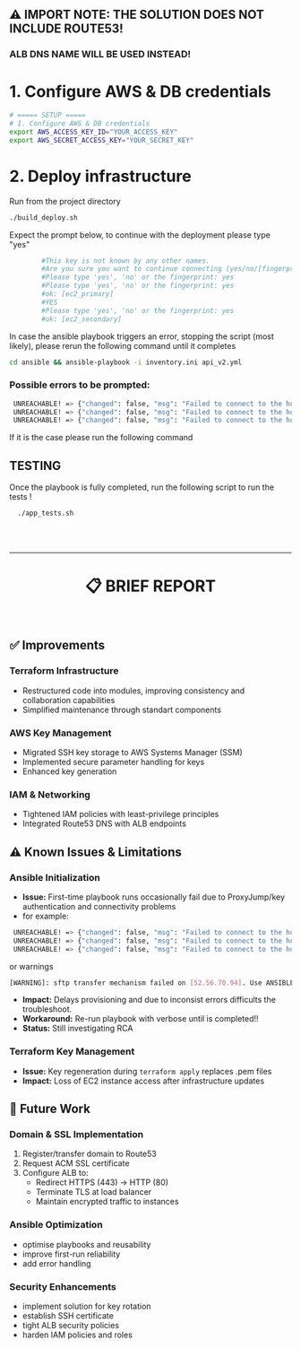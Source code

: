 ## ⚠️ IMPORT NOTE: THE SOLUTION DOES NOT INCLUDE ROUTE53! <br> 
### ALB DNS NAME WILL BE USED INSTEAD!

# 1. Configure AWS & DB credentials
```bash
# ===== SETUP =====
# 1. Configure AWS & DB credentials
export AWS_ACCESS_KEY_ID="YOUR_ACCESS_KEY"
export AWS_SECRET_ACCESS_KEY="YOUR_SECRET_KEY"
```

# 2. Deploy infrastructure
Run from the project directory
```bash
./build_deploy.sh
```
Expect the prompt below, to continue with the deployment please type "yes"

```bash
        #This key is not known by any other names.
        #Are you sure you want to continue connecting (yes/no/[fingerprint])? yes
        #Please type 'yes', 'no' or the fingerprint: yes
        #Please type 'yes', 'no' or the fingerprint: yes
        #ok: [ec2_primary]
        #YES
        #Please type 'yes', 'no' or the fingerprint: yes
        #ok: [ec2_secondary]

```

In case the ansible playbook triggers an error, stopping the script (most likely), please rerun the following command until it completes

```bash
cd ansible && ansible-playbook -i inventory.ini api_v2.yml
```

### Possible errors to be prompted:

```bash
 UNREACHABLE! => {"changed": false, "msg": "Failed to connect to the host via ssh: Shared connection to 10.16.6.91 closed.", "unreachable": true}
 UNREACHABLE! => {"changed": false, "msg": "Failed to connect to the host via ssh: ", "unreachable": true}
 UNREACHABLE! => {"changed": false, "msg": "Failed to connect to the host via ssh: Connection timed out during banner exchange\r\nConnection to UNKNOWN port 65535 timed out", "unreachable": true}
```
If it is the case please run the following command


##   TESTING  
Once the playbook is fully completed, run the following script to run the tests !
```bash
  ./app_tests.sh
```
<br><br>

---
   <h1 align="center">📋 BRIEF REPORT</h1>
<br>


## ✅ Improvements

### Terraform Infrastructure
- Restructured code into modules, improving consistency and collaboration capabilities
- Simplified maintenance through standart components

### AWS Key Management
- Migrated SSH key storage to AWS Systems Manager (SSM)
- Implemented secure parameter handling for keys
- Enhanced key generation 

### IAM & Networking
- Tightened IAM policies with least-privilege principles
- Integrated Route53 DNS with ALB endpoints

## ⚠️ Known Issues & Limitations

### Ansible Initialization
- **Issue:** First-time playbook runs occasionally fail due to ProxyJump/key authentication and connectivity problems
- for example:
```bash
 UNREACHABLE! => {"changed": false, "msg": "Failed to connect to the host via ssh: Shared connection to 10.16.6.91 closed.", "unreachable": true}
 UNREACHABLE! => {"changed": false, "msg": "Failed to connect to the host via ssh: ", "unreachable": true}
 UNREACHABLE! => {"changed": false, "msg": "Failed to connect to the host via ssh: Connection timed out during banner exchange\r\nConnection to UNKNOWN port 65535 timed out", "unreachable": true}
```
or warnings
```bash
[WARNING]: sftp transfer mechanism failed on [52.56.70.94]. Use ANSIBLE_DEBUG=1 to see detailed information

```
- **Impact:** Delays provisioning and due to inconsist errors difficults the troubleshoot.
- **Workaround:** Re-run playbook with verbose until is completed!!
- **Status:** Still investigating RCA

### Terraform Key Management
- **Issue:** Key regeneration during `terraform apply` replaces .pem files
- **Impact:** Loss of EC2 instance access after infrastructure updates


## 🚀 Future Work

### Domain & SSL Implementation
1. Register/transfer domain to Route53
2. Request ACM SSL certificate
3. Configure ALB to:
   - Redirect HTTPS (443) → HTTP (80)
   - Terminate TLS at load balancer
   - Maintain encrypted traffic to instances

### Ansible Optimization
- optimise playbooks and reusability
- improve first-run reliability
- add error handling

### Security Enhancements
- implement solution for key rotation
- establish SSH certificate 
- tight ALB security policies
- harden IAM policies and roles
